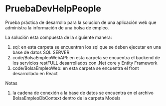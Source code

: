 # PruebaDevHelpPeople
Prueba práctica de desarrollo para la solucion de una aplicación web que administra la información de una bolsa de empleo.

La solución esta compuesta de la siguiente manera: 
1. sql: en esta carpeta se encuentran los sql que se deben ejecutar en una base de datos SQL SERVER
2. code/BolsaEmpleoWebAPI: en esta carpeta se encuentra el backend de los servicios restFULL desarrollados con .Net core y Entity Framework
3. code/BolsaEmpleoWeb: en esta carpeta se encuentra el front desarrollado en React

Notas
1. la cadena de conexión a la base de datos se encuentra en el archivo BolsaEmpleoDbContext dentro de la carpeta Models
